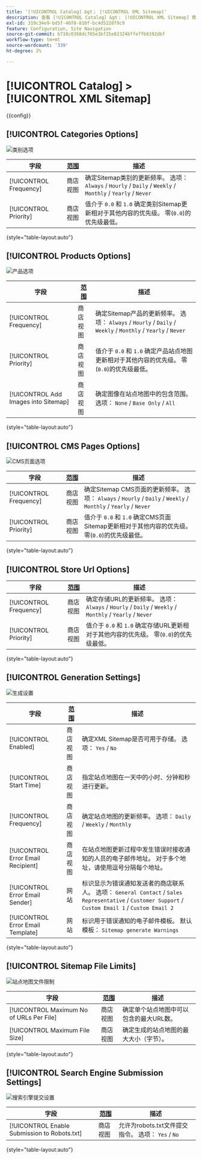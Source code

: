 ```yaml
---
title: ’[!UICONTROL Catalog] &gt； [!UICONTROL XML Sitemap]’
description: 查看 [!UICONTROL Catalog] &gt； [!UICONTROL XML Sitemap] 商务管理员页面。
exl-id: 319c34e9-bd5f-46f8-810f-bc4d5228f9c9
feature: Configuration, Site Navigation
source-git-commit: b710c0368dc765e3bf25e82324bffe7fb8192dbf
workflow-type: tm+mt
source-wordcount: '339'
ht-degree: 2%

---
```


# [!UICONTROL Catalog] > [!UICONTROL XML Sitemap]

{{config}}

## [!UICONTROL Categories Options]

![类别选项](./assets/xml-sitemap-categories-options.png)<!-- zoom -->

<!-- [Categories Options](https://docs.magento.com/user-guide/marketing/sitemap-xml-configure.html) -->

| 字段 | [范围](../../getting-started/websites-stores-views.md#scope-settings) | 描述 |
|--- |--- |--- |
| [!UICONTROL Frequency] | 商店视图 | 确定Sitemap类别的更新频率。 选项： `Always` / `Hourly` / `Daily` / `Weekly` / `Monthly` / `Yearly` / `Never` |
| [!UICONTROL Priority] | 商店视图 | 值介于 `0.0` 和 `1.0` 确定类别Sitemap更新相对于其他内容的优先级。 零(`0.0`)的优先级最低。 |

{style="table-layout:auto"}

## [!UICONTROL Products Options]

![产品选项](./assets/xml-sitemap-products-options.png)<!-- zoom -->

<!-- [Products Options](https://docs.magento.com/user-guide/marketing/sitemap-xml-configure.html) -->

| 字段 | [范围](../../getting-started/websites-stores-views.md#scope-settings) | 描述 |
|--- |--- |--- |
| [!UICONTROL Frequency] | 商店视图 | 确定Sitemap产品的更新频率。 选项： `Always` / `Hourly` / `Daily` / `Weekly` / `Monthly` / `Yearly` / `Never` |
| [!UICONTROL Priority] | 商店视图 | 值介于 `0.0` 和 `1.0` 确定产品站点地图更新相对于其他内容的优先级。 零(`0.0`)的优先级最低。 |
| [!UICONTROL Add Images into Sitemap] | 商店视图 | 确定图像在站点地图中的包含范围。 选项： `None` / `Base Only` / `All` |

{style="table-layout:auto"}

## [!UICONTROL CMS Pages Options]

![CMS页面选项](./assets/xml-sitemap-cms-pages-options.png)<!-- zoom -->

<!-- [CMS Pages Options](https://docs.magento.com/user-guide/marketing/sitemap-xml-configure.html) -->

| 字段 | [范围](../../getting-started/websites-stores-views.md#scope-settings) | 描述 |
|--- |--- |--- |
| [!UICONTROL Frequency] | 商店视图 | 确定Sitemap CMS页面的更新频率。 选项： `Always` / `Hourly` / `Daily` / `Weekly` / `Monthly` / `Yearly` / `Never` |
| [!UICONTROL Priority] | 商店视图 | 值介于 `0.0` 和 `1.0` 确定CMS页面Sitemap更新相对于其他内容的优先级。 零(`0.0`)的优先级最低。 |

{style="table-layout:auto"}

## [!UICONTROL Store Url Options]

| 字段 | [范围](../../getting-started/websites-stores-views.md#scope-settings) | 描述 |
|--- |--- |--- |
| [!UICONTROL Frequency] | 商店视图 | 确定存储URL的更新频率。 选项： `Always` / `Hourly` / `Daily` / `Weekly` / `Monthly` / `Yearly` / `Never` |
| [!UICONTROL Priority] | 商店视图 | 值介于 `0.0` 和 `1.0` 确定存储URL更新相对于其他内容的优先级。 零(`0.0`)的优先级最低。 |

{style="table-layout:auto"}

## [!UICONTROL Generation Settings]

![生成设置](./assets/xml-sitemap-generation-settings.png)<!-- zoom -->

<!-- [Generation Settings](https://docs.magento.com/user-guide/marketing/sitemap-xml-configure.html) -->

| 字段 | [范围](../../getting-started/websites-stores-views.md#scope-settings) | 描述 |
|--- |--- |--- |
| [!UICONTROL Enabled] | 商店视图 | 确定XML Sitemap是否可用于存储。 选项： `Yes` / `No` |
| [!UICONTROL Start Time] | 商店视图 | 指定站点地图在一天中的小时、分钟和秒进行更新。 |
| [!UICONTROL Frequency] | 商店视图 | 确定站点地图的更新频率。 选项： `Daily` / `Weekly` / `Monthly` |
| [!UICONTROL Error Email Recipient] | 商店视图 | 在站点地图更新过程中发生错误时接收通知的人员的电子邮件地址。 对于多个地址，请使用逗号分隔每个地址。 |
| [!UICONTROL Error Email Sender] | 网站 | 标识显示为错误通知发送者的商店联系人。 选项： `General Contact` / `Sales Representative` / `Customer Support` / `Custom Email 1` / `Custom Email 2` |
| [!UICONTROL Error Email Template] | 网站 | 标识用于错误通知的电子邮件模板。 默认模板： `Sitemap generate Warnings` |

{style="table-layout:auto"}

## [!UICONTROL Sitemap File Limits]

![站点地图文件限制](./assets/xml-sitemap-sitemap-file-limits.png)<!-- zoom -->

<!-- [Sitemap File Limits](https://docs.magento.com/user-guide/marketing/sitemap-xml-configure.html) -->

| 字段 | [范围](../../getting-started/websites-stores-views.md#scope-settings) | 描述 |
|--- |--- |--- |
| [!UICONTROL Maximum No of URLs Per File] | 商店视图 | 确定单个站点地图中可以包含的最大URL数。 |
| [!UICONTROL Maximum File Size] | 商店视图 | 确定生成的站点地图的最大大小（字节）。 |

{style="table-layout:auto"}

## [!UICONTROL Search Engine Submission Settings]

![搜索引擎提交设置](./assets/xml-sitemap-search-engine-submission-settings.png)<!-- zoom -->

<!-- [Search Engine Submission Settings](https://docs.magento.com/user-guide/marketing/sitemap-xml-configure.html) -->

| 字段 | [范围](../../getting-started/websites-stores-views.md#scope-settings) | 描述 |
|--- |--- |--- |
| [!UICONTROL Enable Submission to Robots.txt] | 商店视图 | 允许为robots.txt文件提交指令。 选项： `Yes` / `No` |

{style="table-layout:auto"}
